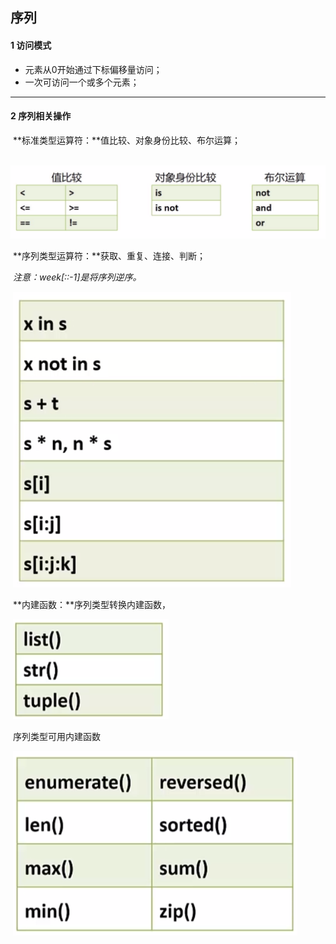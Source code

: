 ## 序列

#### 1  访问模式

- 元素从0开始通过下标偏移量访问；
- 一次可访问一个或多个元素；



------------------------------------------

#### 2  序列相关操作

​		**标准类型运算符：**值比较、对象身份比较、布尔运算；

​		![1558571129622](assets/1558571129622.png)

​		**序列类型运算符：**获取、重复、连接、判断；

​		*注意：week[::-1]是将序列逆序。*

​		![1558571607697](assets/1558571607697.png)

​		**内建函数：**序列类型转换内建函数，

​		![1558571631256](assets/1558571631256.png)

​		序列类型可用内建函数

​		![1558571688844](assets/1558571688844.png)



